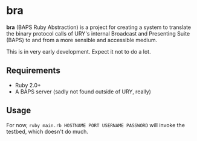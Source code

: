 bra
===

__bra__ (BAPS Ruby Abstraction) is a project for creating a system to translate the binary protocol calls of URY's internal Broadcast and Presenting Suite (BAPS) to and from a more sensible and accessible medium.

This is in very early development.  Expect it not to do a lot.

Requirements
------------

* Ruby 2.0+
* A BAPS server (sadly not found outside of URY, really)

Usage
-----

For now, `ruby main.rb HOSTNAME PORT USERNAME PASSWORD` will invoke the testbed, which doesn't do much.
